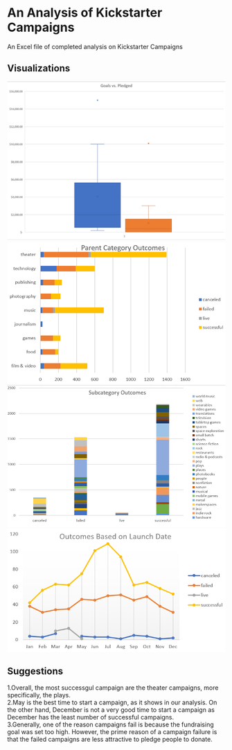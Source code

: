 # An Analysis of Kickstarter Campaigns
An Excel file of completed analysis on Kickstarter Campaigns
## Visualizations
![BoxPlot play](BoxPlot_play.png)
![Category_Statistics](Category_Statistics.png)
![Subcategory_Statistics](Subcategory_Statistics.png)
![Outcome_Based_On_Launch_Dates](Outcome_Based_On_Launch_Dates.png)
## Suggestions
1.Overall, the most successgul campaign are the theater campaigns, more specifically, the plays.<br/>
2.May is the best time to start a campaign, as it shows in our analysis. On the other hand, December is not a very good time to start a campaign as December has the least number of successful campaigns.<br/>
3.Generally, one of the reason campaigns fail is because the fundraising goal was set too high. However, the prime reason of a campaign failure is that the failed campaigns are less attractive to pledge people to donate.<br/>
